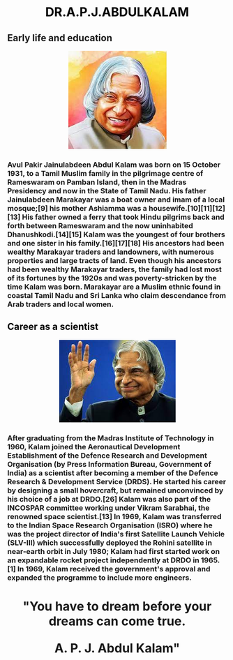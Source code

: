 <!DOCTYPE html>
<html>
<head>
<title>anand</title>
<style>
body {
  background-image:url('grey.jpg');
  background-repeat: no-repeat;
  background-attachment: fixed;
  background-size: cover;
}
</style>
<center><h1 style="color:black;">DR.A.P.J.ABDULKALAM</h1></center><h2>Early life and education
</h2>
<center><img src="apj.jpg"></center>
<h3>Avul Pakir Jainulabdeen Abdul Kalam was born on 15 October 1931, to a Tamil Muslim family in the pilgrimage centre of Rameswaram on Pamban Island, then in the Madras Presidency and now in the State of Tamil Nadu. His father Jainulabdeen Marakayar was a boat owner and imam of a local mosque;[9] his mother Ashiamma was a housewife.[10][11][12][13] His father owned a ferry that took Hindu pilgrims back and forth between Rameswaram and the now uninhabited Dhanushkodi.[14][15] Kalam was the youngest of four brothers and one sister in his family.[16][17][18] His ancestors had been wealthy Marakayar traders and landowners, with numerous properties and large tracts of land. Even though his ancestors had been wealthy Marakayar traders, the family had lost most of its fortunes by the 1920s and was poverty-stricken by the time Kalam was born. Marakayar are a Muslim ethnic found in coastal Tamil Nadu and Sri Lanka who claim descendance from Arab traders and local women.
</h3>
<centre><h2 style="color:black;">Career as a scientist</h2>
<center><img src="ap.jpg"></center>

<h3>After graduating from the Madras Institute of Technology in 1960, Kalam joined the Aeronautical Development Establishment of the Defence Research and Development Organisation (by Press Information Bureau, Government of India) as a scientist after becoming a member of the Defence Research & Development Service (DRDS). He started his career by designing a small hovercraft, but remained unconvinced by his choice of a job at DRDO.[26] Kalam was also part of the INCOSPAR committee working under Vikram Sarabhai, the renowned space scientist.[13] In 1969, Kalam was transferred to the Indian Space Research Organisation (ISRO) where he was the project director of India's first Satellite Launch Vehicle (SLV-III) which successfully deployed the Rohini satellite in near-earth orbit in July 1980; Kalam had first started work on an expandable rocket project independently at DRDO in 1965.[1] In 1969, Kalam received the government's approval and expanded the programme to include more engineers.</h3>


<center><h1>"You have to dream before your dreams can come true.

A. P. J. Abdul Kalam"</h1>
